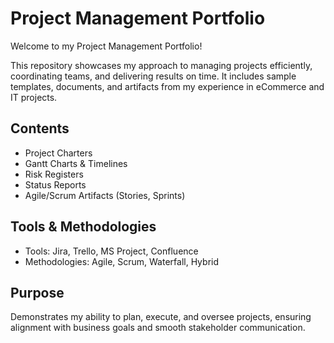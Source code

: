 # Project Management Portfolio

Welcome to my Project Management Portfolio!  

This repository showcases my approach to managing projects efficiently, coordinating teams, and delivering results on time. It includes sample templates, documents, and artifacts from my experience in eCommerce and IT projects.  

## Contents
- Project Charters
- Gantt Charts & Timelines
- Risk Registers
- Status Reports
- Agile/Scrum Artifacts (Stories, Sprints)

## Tools & Methodologies
- Tools: Jira, Trello, MS Project, Confluence
- Methodologies: Agile, Scrum, Waterfall, Hybrid

## Purpose
Demonstrates my ability to plan, execute, and oversee projects, ensuring alignment with business goals and smooth stakeholder communication.
